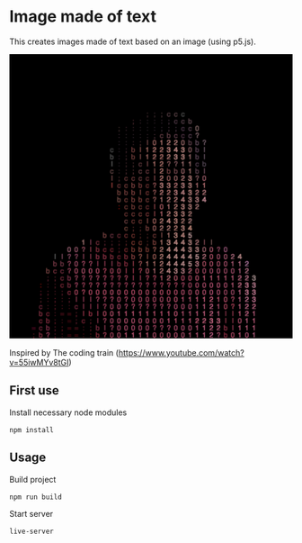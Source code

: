 # Image made of text
This creates images made of text based on an image (using p5.js).

![My profile picture](result.png)

Inspired by The coding train (https://www.youtube.com/watch?v=55iwMYv8tGI) 

## First use
Install necessary node modules
```shell
npm install
```

## Usage
Build project
```shell
npm run build
```


Start server
```shell
live-server
```
